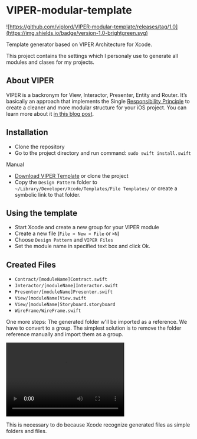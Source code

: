 # VIPER-modular-template
![https://github.com/viplord/VIPER-modular-template/releases/tag/1.0](https://img.shields.io/badge/version-1.0-brightgreen.svg)

Template generator based on VIPER Architecture for Xcode.

This project contains the settings which I personaly use to generate all modules and clases for my projects.

## About VIPER
VIPER is a backronym for View, Interactor, Presenter, Entity and Router. It’s basically an approach that implements the Single [Responsibility Principle](https://en.wikipedia.org/wiki/Single_responsibility_principle) to create a cleaner and more modular structure for your iOS project. You can learn more about it
[in this blog post](https://www.ckl.io/blog/ios-project-architecture-using-viper/).

## Installation
* Clone the repository
* Go to the project directory and run command: `sudo swift install.swift` 


Manual
- [Download VIPER Template](https://github.com/viplord/VIPER-modular-template) or clone the project
- Copy the `Design Pattern` folder to `~/Library/Developer/Xcode/Templates/File Templates/` or create a symbolic link to that folder.

## Using the template
- Start Xcode and create a new group for your VIPER module
- Create a new file (`File > New > File` or `⌘N`)
- Choose `Design Pattern` and `VIPER Files`
- Set the module name in specified text box and click Ok.

## Created Files
- `Contract/[moduleName]Contract.swift`
- `Interactor/[moduleName]Interactor.swift`
- `Presenter/[moduleName]Presenter.swift`
- `View/[moduleName]View.swift`
- `View/[moduleName]Storyboard.storyboard`
- `WireFrame/WireFrame.swift`

One more steps: The generated folder w'll be imported as a reference. We have to convert to a group. The simplest solution is to remove the folder reference manually and import them as a group.

<video src="https://www.dropbox.com/s/o2exx2895p3r9o0/Nov-07-2017%2014-05-27.mp4?raw=1" width="320" height="200" controls preload></video>


This  is necessary to do because Xcode recognize generated files as simple folders and files.
